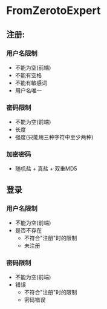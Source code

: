 # FromZerotoExpert

## 注册:
### 用户名限制
+ 不能为空(前端)
+ 不能有空格
+ 不能有敏感词
+ 用户名唯一
### 密码限制
+ 不能为空(前端)
+ 长度
+ 强度(只能用三种字符中至少两种)
### 加密密码
+ 随机盐 + 真盐 + 双重MD5
## 登录
### 用户名限制
+ 不能为空(前端)
+ 是否不存在
    + 不符合"注册"时的限制
    + 未注册
### 密码限制
+ 不能为空(前端)
+ 错误
    + 不符合"注册"时的限制
    + 密码错误